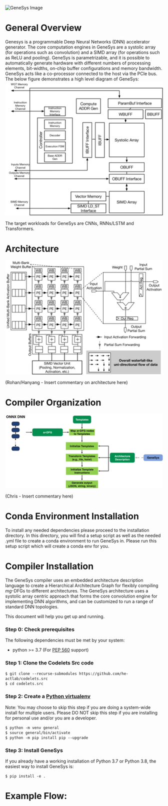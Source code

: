 ![GeneSys Image](https://actlab-genesys.github.io/home/assets/images/genesys-logo.jpg)
# General Overview

Genesys is a programmable Deep Neural Networks (DNN) accelerator generator. The core computation engines in GeneSys
are a systolic array (for operations such as convolution) and a SIMD array (for operations such as ReLU and pooling). 
GeneSys is parametrizable, and it is possible to automatically generate hardware with different numbers of processing 
elements, bit-widths, on-chip buffer configurations and memory bandwidth. GeneSys acts like a co-processor connected
to the host via the PCIe bus. The below figure demonstrates a high level diagram of GeneSys:
![High Level Diagram](https://raw.githubusercontent.com/actlab-genesys/GeneSys/new-organization/overview/framework_diagram/high_level_diagram.jpg?token=GHSAT0AAAAAACJSA5EWXZP7HRIO3VR2ANSOZK7RI5Q)


The target workloads for GeneSys are CNNs, RNNs/LSTM and Transformers.

# Architecture
![Architecture Diagram](https://raw.githubusercontent.com/actlab-genesys/GeneSys/new-organization/overview/architecture/systolic_array_architecture.jpg?token=GHSAT0AAAAAACJSA5EX2MOH5RJEX4CFMTUOZK7RF6Q)

(Rohan/Hanyang - Insert commentary on architecture here)

# Compiler Organization
![Compiler Flow](https://raw.githubusercontent.com/actlab-genesys/GeneSys/new-organization/overview/compiler_organization/compiler_flow.jpg?token=GHSAT0AAAAAACJSA5EXUOOG2BZEZ5GIPQD4ZK7RH5Q)

(Chris - Insert commentary here)

# Conda Environment Installation

To install any needed dependencies please proceed to the installation directory. In this directory, you will find a setup script as well as the needed .yml file to create a conda environment to run GeneSys in. Please run this setup script which will create a conda env for you. 

# Compiler Installation

The GeneSys compiler uses an embedded architecture description language to create a Hierarchical Architecture Graph for flexibly compiling _mg_-DFGs to different architectures. The GeneSys architecture uses a systolic array centric approach that forms the core convolution engine for implementing DNN algorithms, and can be customized to  run a range of standard DNN topologies.

This document will help you get up and running.  

### Step 0: Check prerequisites
The following dependencies must be met by your system:
  * python >= 3.7 (For [PEP 560](https://www.python.org/dev/peps/pep-0560/) support)

### Step 1: Clone the Codelets Src code
  ```console
  $ git clone --recurse-submodules https://github.com/he-actlab/codelets.src
  $ cd codelets.src
  ```
### Step 2: Create a [Python virtualenv](https://docs.python.org/3/tutorial/venv.html)
Note: You may choose to skip this step if you are doing a system-wide install for multiple users.
      Please DO NOT skip this step if you are installing for personal use and/or you are a developer.
```console
$ python -m venv general
$ source general/bin/activate
$ python -m pip install pip --upgrade
```
### Step 3: Install GeneSys
If you already have a working installation of Python 3.7 or Python 3.8, the easiest way to install GeneSys is:
```console
$ pip install -e .
```
# Example Flow:


